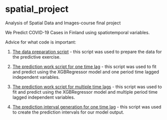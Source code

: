 # spatial_project
Analysis of Spatial Data and Images-course final project

We Predict COVID-19 Cases in Finland using spatiotemporal variables.

Advice for what code is important:
1. [The data preparation script](https://github.com/DanJar96/spatial_project/blob/main/scripts/data_preparation.ipynb) - this script was used to prepare the data for the predictive exercise.

2. [The prediction work script for one time lag](https://github.com/DanJar96/spatial_project/blob/main/scripts/prediction_work_onelag.ipynb) - this script was used to fit and predict using the XGBRegressor model and one period time lagged independent variables.

3. [The prediction work script for multiple time lags](https://github.com/DanJar96/spatial_project/blob/main/scripts/prediction_work_multilags.ipynb) - this script was used to fit and predict using the XGBRegressor model and multiple period time lagged independent variables.

4. [The prediction interval generation for one time lag](https://github.com/DanJar96/spatial_project/blob/main/scripts/xgb_prediction_intervals.ipynb) - this script was used to create the prediction intervals for our model output.
